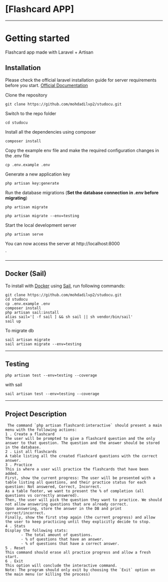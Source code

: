 # [Flashcard APP]

----------

# Getting started
Flashcard app made with Laravel + Artisan
## Installation

Please check the official laravel installation guide for server requirements before you start. [Official Documentation](https://laravel.com/docs/9.x/installation)



Clone the repository

    git clone https://github.com/mohdadilvp2/studocu.git

Switch to the repo folder

    cd studocu

Install all the dependencies using composer

    composer install

Copy the example env file and make the required configuration changes in the .env file

    cp .env.example .env

Generate a new application key

    php artisan key:generate

Run the database migrations (**Set the database connection in .env before migrating**)

    php artisan migrate

    php artisan migrate --env=testing
Start the local development server

    php artisan serve

You can now access the server at http://localhost:8000


`


----------

## Docker (Sail)

To install with [Docker](https://www.docker.com) using [Sail](https://laravel.com/docs/9.x/sail), run following commands:

```
git clone https://github.com/mohdadilvp2/studocu.git
cd studocu
cp .env.example .env
composer install
php artisan sail:install
alias sail='[ -f sail ] && sh sail || sh vendor/bin/sail'
sail up
```
To migrate db
```
sail artisan migrate 
sail artisan migrate --env=testing
```
----------
## Testing
```
php artisan test --env=testing --coverage
```
with sail
```
sail artisan test --env=testing --coverage
```
----------
## Project Description
```
 The command `php artisan flashcard:interactive` should present a main menu with the following actions:
1 . Create a flashcard
The user will be prompted to give a flashcard question and the only answer to that question. The question and the answer should be stored in the database.
2 . List all flashcards
A table listing all the created flashcard questions with the correct answer.
3 . Practice
This is where a user will practice the flashcards that have been added.
First, show the current progress: The user will be presented with a table listing all questions, and their practice status for each question: Not answered, Correct, Incorrect.
As a table footer, we want to present the % of completion (all questions vs correctly answered).
Then, the user will pick the question they want to practice. We should not allow answering questions that are already correct.
Upon answering, store the answer in the DB and print correct/incorrect.
Finally, show the first step again (the current progress) and allow the user to keep practicing until they explicitly decide to stop.
4 . Stats
Display the following stats:
       - The total amount of questions.
       - % of questions that have an answer.
       - % of questions that have a correct answer.
5 . Reset
This command should erase all practice progress and allow a fresh start.
6 . Exit
This option will conclude the interactive command.
Note: The program should only exit by choosing the `Exit` option on the main menu (or killing the process)
